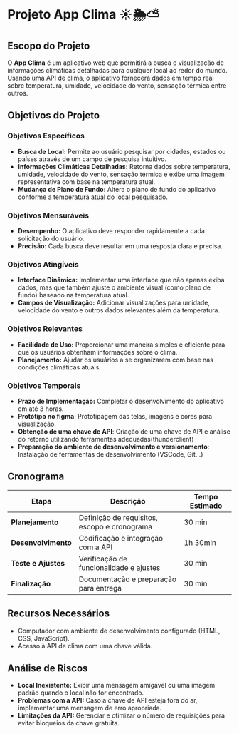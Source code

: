 # Projeto App Clima ☀🌦⛅

## Escopo do Projeto

O **App Clima** é um aplicativo web que permitirá a busca e visualização de informações climáticas detalhadas para qualquer local ao redor do mundo. Usando uma API de clima, o aplicativo fornecerá dados em tempo real sobre temperatura, umidade, velocidade do vento, sensação térmica entre outros.

## Objetivos do Projeto

### Objetivos Específicos
- **Busca de Local:** Permite ao usuário pesquisar por cidades, estados ou países através de um campo de pesquisa intuitivo.
- **Informações Climáticas Detalhadas:** Retorna dados sobre temperatura, umidade, velocidade do vento, sensação térmica e exibe uma imagem representativa com base na temperatura atual.
- **Mudança de Plano de Fundo:** Altera o plano de fundo do aplicativo conforme a temperatura atual do local pesquisado.

### Objetivos Mensuráveis
- **Desempenho:** O aplicativo deve responder rapidamente a cada solicitação do usuário.
- **Precisão:** Cada busca deve resultar em uma resposta clara e precisa.

### Objetivos Atingíveis
- **Interface Dinâmica:** Implementar uma interface que não apenas exiba dados, mas que também ajuste o ambiente visual (como plano de fundo) baseado na temperatura atual.
- **Campos de Visualização:** Adicionar visualizações para umidade, velocidade do vento e outros dados relevantes além da temperatura.

### Objetivos Relevantes
- **Facilidade de Uso:** Proporcionar uma maneira simples e eficiente para que os usuários obtenham informações sobre o clima.
- **Planejamento:** Ajudar os usuários a se organizarem com base nas condições climáticas atuais.

### Objetivos Temporais
- **Prazo de Implementação:** Completar o desenvolvimento do aplicativo em até 3 horas.
- **Protótipo no figma**: Prototipagem das telas, imagens e cores para visualização.
- **Obtenção de uma chave de API**: Criação de uma chave de API e análise do retorno utilizando ferramentas adequadas(thunderclient)
- **Preparação do ambiente de desenvolvimento e versionamento**: Instalação de ferramentas de desenvolvimento (VSCode, Git...) 

## Cronograma

| Etapa               | Descrição                                | Tempo Estimado |
|---------------------|------------------------------------------|----------------|
| **Planejamento**    | Definição de requisitos, escopo e cronograma          | 30 min         |
| **Desenvolvimento** | Codificação e integração com a API        | 1h 30min       |
| **Teste e Ajustes** | Verificação de funcionalidade e ajustes   | 30 min         |
| **Finalização**     | Documentação e preparação para entrega    | 30 min         |

## Recursos Necessários
- Computador com ambiente de desenvolvimento configurado (HTML, CSS, JavaScript).
- Acesso à API de clima com uma chave válida.

## Análise de Riscos
- **Local Inexistente:** Exibir uma mensagem amigável ou uma imagem padrão quando o local não for encontrado.
- **Problemas com a API:** Caso a chave de API esteja fora do ar, implementar uma mensagem de erro apropriada.
- **Limitações da API:** Gerenciar e otimizar o número de requisições para evitar bloqueios da chave gratuita.
